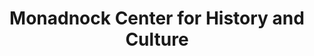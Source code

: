 ---
layout: repo
title: "Monadnock Center for History and Culture
"
id: 5915
permalink: repos/5915/
---